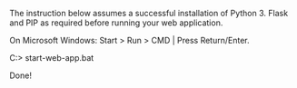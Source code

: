 The instruction below assumes a successful installation of Python 3.
Flask and PIP as required before running your web application.

On Microsoft Windows: Start > Run > CMD | Press Return/Enter.

C:\> start-web-app.bat

Done!
